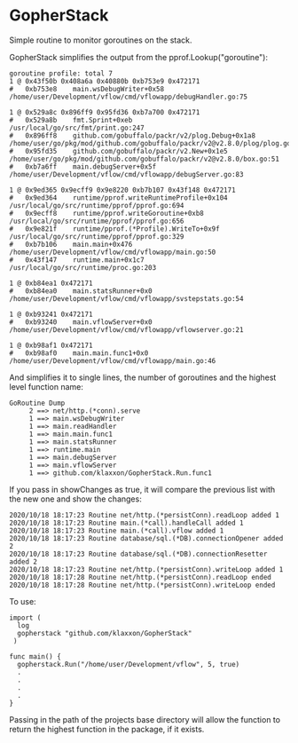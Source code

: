 # GopherStack
Simple routine to monitor goroutines on the stack.


GopherStack simplifies the output from the pprof.Lookup("goroutine"):
```
goroutine profile: total 7
1 @ 0x43f50b 0x408a6a 0x40880b 0xb753e9 0x472171
#	0xb753e8	main.wsDebugWriter+0x58	/home/user/Development/vflow/cmd/vflowapp/debugHandler.go:75

1 @ 0x529a8c 0x896ff9 0x95fd36 0xb7a700 0x472171
#	0x529a8b	fmt.Sprint+0xeb					/usr/local/go/src/fmt/print.go:247
#	0x896ff8	github.com/gobuffalo/packr/v2/plog.Debug+0x1a8	/home/user/go/pkg/mod/github.com/gobuffalo/packr/v2@v2.8.0/plog/plog.go:19
#	0x95fd35	github.com/gobuffalo/packr/v2.New+0x1e5		/home/user/go/pkg/mod/github.com/gobuffalo/packr/v2@v2.8.0/box.go:51
#	0xb7a6ff	main.debugServer+0x5f				/home/user/Development/vflow/cmd/vflowapp/debugServer.go:83

1 @ 0x9ed365 0x9ecff9 0x9e8220 0xb7b107 0x43f148 0x472171
#	0x9ed364	runtime/pprof.writeRuntimeProfile+0x104	/usr/local/go/src/runtime/pprof/pprof.go:694
#	0x9ecff8	runtime/pprof.writeGoroutine+0xb8	/usr/local/go/src/runtime/pprof/pprof.go:656
#	0x9e821f	runtime/pprof.(*Profile).WriteTo+0x9f	/usr/local/go/src/runtime/pprof/pprof.go:329
#	0xb7b106	main.main+0x476				/home/user/Development/vflow/cmd/vflowapp/main.go:50
#	0x43f147	runtime.main+0x1c7			/usr/local/go/src/runtime/proc.go:203

1 @ 0xb84ea1 0x472171
#	0xb84ea0	main.statsRunner+0x0	/home/user/Development/vflow/cmd/vflowapp/svstepstats.go:54

1 @ 0xb93241 0x472171
#	0xb93240	main.vflowServer+0x0	/home/user/Development/vflow/cmd/vflowapp/vflowserver.go:21

1 @ 0xb98af1 0x472171
#	0xb98af0	main.main.func1+0x0	/home/user/Development/vflow/cmd/vflowapp/main.go:46
```
And simplifies it to single lines, the number of goroutines and the highest level function name:
```
GoRoutine Dump
	 2 ==> net/http.(*conn).serve
	 1 ==> main.wsDebugWriter
	 1 ==> main.readHandler
	 1 ==> main.main.func1
	 1 ==> main.statsRunner
	 1 ==> runtime.main
	 1 ==> main.debugServer
	 1 ==> main.vflowServer
	 1 ==> github.com/klaxxon/GopherStack.Run.func1
 ```
If you pass in showChanges as true, it will compare the previous list with the new one and show the changes:
```
2020/10/18 18:17:23 Routine net/http.(*persistConn).readLoop added 1
2020/10/18 18:17:23 Routine main.(*call).handleCall added 1
2020/10/18 18:17:23 Routine main.(*call).vflow added 1
2020/10/18 18:17:23 Routine database/sql.(*DB).connectionOpener added 2
2020/10/18 18:17:23 Routine database/sql.(*DB).connectionResetter added 2
2020/10/18 18:17:23 Routine net/http.(*persistConn).writeLoop added 1
2020/10/18 18:17:28 Routine net/http.(*persistConn).readLoop ended
2020/10/18 18:17:28 Routine net/http.(*persistConn).writeLoop ended

```

To use:
```
import (
  log
  gopherstack "github.com/klaxxon/GopherStack"
 )
 
func main() {
  gopherstack.Run("/home/user/Development/vflow", 5, true)
  .
  .
  .
  .
}
```
Passing in the path of the projects base directory will allow the function to return the highest function in the package, if it exists.

